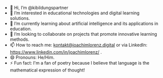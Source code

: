 - 👋 Hi, I’m @kibildungspartner
- 👀 I’m interested in educational technologies and digital learning solutions.
- 🌱 I’m currently learning about artificial intelligence and its applications in education.
- 💞️ I’m looking to collaborate on projects that promote innovative learning methods.
- 📫 How to reach me: kontakt@joachimlorenz.digital or via LinkedIn: https://www.linkedin.com/in/joachimlorenz/ .
- 😄 Pronouns: He/Him.
- ⚡  Fun fact: I'm a fan of poetry because I believe that language is the mathematical expression of thought!
